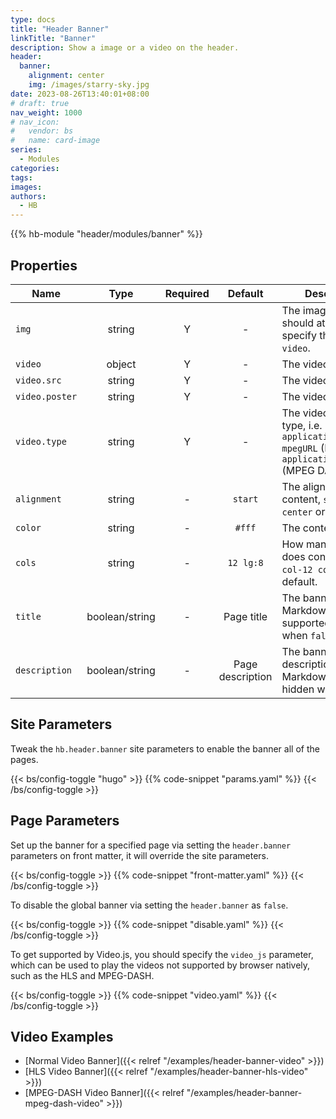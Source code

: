 ```yaml
---
type: docs
title: "Header Banner"
linkTitle: "Banner"
description: Show a image or a video on the header.
header:
  banner:
    alignment: center
    img: /images/starry-sky.jpg
date: 2023-08-26T13:40:01+08:00
# draft: true
nav_weight: 1000
# nav_icon:
#   vendor: bs
#   name: card-image
series:
  - Modules
categories:
tags:
images:
authors:
  - HB
---
```


{{% hb-module "header/modules/banner" %}}

## Properties

| Name           |  Type  | Required |     Default      | Description                                                       |
| -------------- | :----: | :------: | :--------------: | ----------------------------------------------------------------- |
| `img`          | string |    Y     |        -         | The image URL, you should at least specify the `img` or `video`.  |
| `video`        | object |    Y     |        -         | The video.                                                        |
| `video.src`    | string |    Y     |        -         | The video URL.                                                    |
| `video.poster` | string |    Y     |        -         | The video poster.                                                 |
| `video.type`   | string |    Y     |        -         | The video media type, i.e. `application/x-mpegURL` (HLS), `application/dash+xml` (MPEG DASH). |
| `alignment`    | string |    -     |     `start`      | The alignment of content, `start`, `center` or `end`.             |
| `color`        | string |    -     |      `#fff`      | The content color.                                                |
| `cols`         | string |    -     |     `12 lg:8`    | How many columns does content take, `col-12 col-lg-8` by default. |
| `title`        | boolean/string |    -     |    Page title    | The banner title, Markdown is supported, hidden when `false`.     |
| `description`  | boolean/string |    -     | Page description | The banner description, supports Markdown syntax, hidden when `false`. |

## Site Parameters

Tweak the `hb.header.banner` site parameters to enable the banner all of the pages.

{{< bs/config-toggle "hugo" >}}
{{% code-snippet "params.yaml" %}}
{{< /bs/config-toggle >}}

## Page Parameters

Set up the banner for a specified page via setting the `header.banner` parameters on front matter, it will override the site parameters.

{{< bs/config-toggle >}}
{{% code-snippet "front-matter.yaml" %}}
{{< /bs/config-toggle >}}

To disable the global banner via setting the `header.banner` as `false`.

{{< bs/config-toggle >}}
{{% code-snippet "disable.yaml" %}}
{{< /bs/config-toggle >}}

To get supported by Video.js, you should specify the `video_js` parameter, which can be used to play the videos not supported by browser natively, such as the HLS and MPEG-DASH.

{{< bs/config-toggle >}}
{{% code-snippet "video.yaml" %}}
{{< /bs/config-toggle >}}

## Video Examples

- [Normal Video Banner]({{< relref "/examples/header-banner-video" >}})
- [HLS Video Banner]({{< relref "/examples/header-banner-hls-video" >}})
- [MPEG-DASH Video Banner]({{< relref "/examples/header-banner-mpeg-dash-video" >}})
